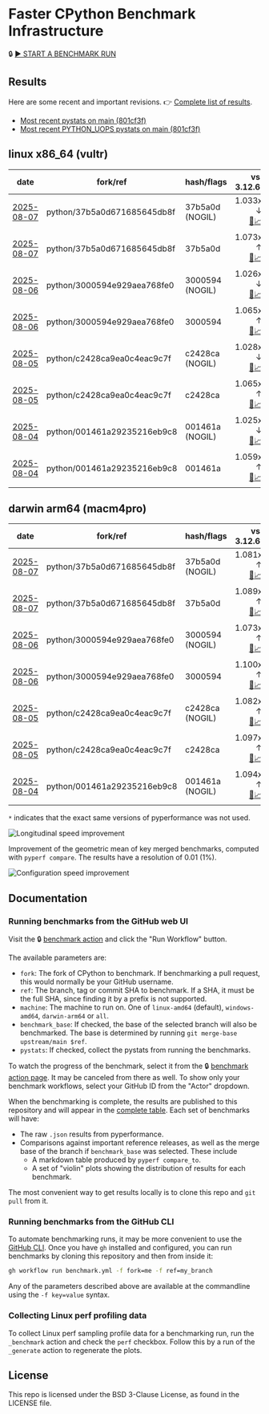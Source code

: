 # Faster CPython Benchmark Infrastructure

🔒 [▶️ START A BENCHMARK RUN](../../actions/workflows/benchmark.yml)

## Results

Here are some recent and important revisions. 👉 [Complete list of results](RESULTS.md).

<!-- START table -->
- [Most recent  pystats on main (801cf3f)](results/bm-20250802-3.15.0a0-801cf3f/bm-20250802-vultr-x86_64-python-801cf3fcdd27d8b6dd0f-3.15.0a0-801cf3f-pystats.md)
- [Most recent PYTHON_UOPS pystats on main (801cf3f)](results/bm-20250802-3.15.0a0-801cf3f-PYTHON_UOPS/bm-20250802-vultr-x86_64-python-801cf3fcdd27d8b6dd0f-3.15.0a0-801cf3f-pystats.md)

## linux x86_64 (vultr)
| date | fork/ref | hash/flags | vs. 3.12.6: | vs. 3.13.0rc2: | vs. base: |
| --- | --- | --- | ---: | ---: | ---: |
| [2025-08-07](results/bm-20250807-3.15.0a0-37b5a0d-NOGIL) | python/37b5a0d671685645db8f | 37b5a0d (NOGIL) | 1.033x ↓<br>[📄](results/bm-20250807-3.15.0a0-37b5a0d-NOGIL/bm-20250807-vultr-x86_64-python-37b5a0d671685645db8f-3.15.0a0-37b5a0d-vs-3.12.6.md)[📈](results/bm-20250807-3.15.0a0-37b5a0d-NOGIL/bm-20250807-vultr-x86_64-python-37b5a0d671685645db8f-3.15.0a0-37b5a0d-vs-3.12.6.svg) | 1.065x ↓<br>[📄](results/bm-20250807-3.15.0a0-37b5a0d-NOGIL/bm-20250807-vultr-x86_64-python-37b5a0d671685645db8f-3.15.0a0-37b5a0d-vs-3.13.0rc2.md)[📈](results/bm-20250807-3.15.0a0-37b5a0d-NOGIL/bm-20250807-vultr-x86_64-python-37b5a0d671685645db8f-3.15.0a0-37b5a0d-vs-3.13.0rc2.svg) | 1.104x ↓<br>[📄](results/bm-20250807-3.15.0a0-37b5a0d-NOGIL/bm-20250807-vultr-x86_64-python-37b5a0d671685645db8f-3.15.0a0-37b5a0d-vs-base.md)[📈](results/bm-20250807-3.15.0a0-37b5a0d-NOGIL/bm-20250807-vultr-x86_64-python-37b5a0d671685645db8f-3.15.0a0-37b5a0d-vs-base.svg)[🧠](results/bm-20250807-3.15.0a0-37b5a0d-NOGIL/bm-20250807-vultr-x86_64-python-37b5a0d671685645db8f-3.15.0a0-37b5a0d-vs-base-mem.svg) |
| [2025-08-07](results/bm-20250807-3.15.0a0-37b5a0d) | python/37b5a0d671685645db8f | 37b5a0d | 1.073x ↑<br>[📄](results/bm-20250807-3.15.0a0-37b5a0d/bm-20250807-vultr-x86_64-python-37b5a0d671685645db8f-3.15.0a0-37b5a0d-vs-3.12.6.md)[📈](results/bm-20250807-3.15.0a0-37b5a0d/bm-20250807-vultr-x86_64-python-37b5a0d671685645db8f-3.15.0a0-37b5a0d-vs-3.12.6.svg) | 1.038x ↑<br>[📄](results/bm-20250807-3.15.0a0-37b5a0d/bm-20250807-vultr-x86_64-python-37b5a0d671685645db8f-3.15.0a0-37b5a0d-vs-3.13.0rc2.md)[📈](results/bm-20250807-3.15.0a0-37b5a0d/bm-20250807-vultr-x86_64-python-37b5a0d671685645db8f-3.15.0a0-37b5a0d-vs-3.13.0rc2.svg) |  |
| [2025-08-06](results/bm-20250806-3.15.0a0-3000594-NOGIL) | python/3000594e929aea768fe0 | 3000594 (NOGIL) | 1.026x ↓<br>[📄](results/bm-20250806-3.15.0a0-3000594-NOGIL/bm-20250806-vultr-x86_64-python-3000594e929aea768fe0-3.15.0a0-3000594-vs-3.12.6.md)[📈](results/bm-20250806-3.15.0a0-3000594-NOGIL/bm-20250806-vultr-x86_64-python-3000594e929aea768fe0-3.15.0a0-3000594-vs-3.12.6.svg) | 1.059x ↓<br>[📄](results/bm-20250806-3.15.0a0-3000594-NOGIL/bm-20250806-vultr-x86_64-python-3000594e929aea768fe0-3.15.0a0-3000594-vs-3.13.0rc2.md)[📈](results/bm-20250806-3.15.0a0-3000594-NOGIL/bm-20250806-vultr-x86_64-python-3000594e929aea768fe0-3.15.0a0-3000594-vs-3.13.0rc2.svg) | 1.092x ↓<br>[📄](results/bm-20250806-3.15.0a0-3000594-NOGIL/bm-20250806-vultr-x86_64-python-3000594e929aea768fe0-3.15.0a0-3000594-vs-base.md)[📈](results/bm-20250806-3.15.0a0-3000594-NOGIL/bm-20250806-vultr-x86_64-python-3000594e929aea768fe0-3.15.0a0-3000594-vs-base.svg)[🧠](results/bm-20250806-3.15.0a0-3000594-NOGIL/bm-20250806-vultr-x86_64-python-3000594e929aea768fe0-3.15.0a0-3000594-vs-base-mem.svg) |
| [2025-08-06](results/bm-20250806-3.15.0a0-3000594) | python/3000594e929aea768fe0 | 3000594 | 1.065x ↑<br>[📄](results/bm-20250806-3.15.0a0-3000594/bm-20250806-vultr-x86_64-python-3000594e929aea768fe0-3.15.0a0-3000594-vs-3.12.6.md)[📈](results/bm-20250806-3.15.0a0-3000594/bm-20250806-vultr-x86_64-python-3000594e929aea768fe0-3.15.0a0-3000594-vs-3.12.6.svg) | 1.030x ↑<br>[📄](results/bm-20250806-3.15.0a0-3000594/bm-20250806-vultr-x86_64-python-3000594e929aea768fe0-3.15.0a0-3000594-vs-3.13.0rc2.md)[📈](results/bm-20250806-3.15.0a0-3000594/bm-20250806-vultr-x86_64-python-3000594e929aea768fe0-3.15.0a0-3000594-vs-3.13.0rc2.svg) |  |
| [2025-08-05](results/bm-20250805-3.15.0a0-c2428ca-NOGIL) | python/c2428ca9ea0c4eac9c7f | c2428ca (NOGIL) | 1.028x ↓<br>[📄](results/bm-20250805-3.15.0a0-c2428ca-NOGIL/bm-20250805-vultr-x86_64-python-c2428ca9ea0c4eac9c7f-3.15.0a0-c2428ca-vs-3.12.6.md)[📈](results/bm-20250805-3.15.0a0-c2428ca-NOGIL/bm-20250805-vultr-x86_64-python-c2428ca9ea0c4eac9c7f-3.15.0a0-c2428ca-vs-3.12.6.svg) | 1.061x ↓<br>[📄](results/bm-20250805-3.15.0a0-c2428ca-NOGIL/bm-20250805-vultr-x86_64-python-c2428ca9ea0c4eac9c7f-3.15.0a0-c2428ca-vs-3.13.0rc2.md)[📈](results/bm-20250805-3.15.0a0-c2428ca-NOGIL/bm-20250805-vultr-x86_64-python-c2428ca9ea0c4eac9c7f-3.15.0a0-c2428ca-vs-3.13.0rc2.svg) | 1.093x ↓<br>[📄](results/bm-20250805-3.15.0a0-c2428ca-NOGIL/bm-20250805-vultr-x86_64-python-c2428ca9ea0c4eac9c7f-3.15.0a0-c2428ca-vs-base.md)[📈](results/bm-20250805-3.15.0a0-c2428ca-NOGIL/bm-20250805-vultr-x86_64-python-c2428ca9ea0c4eac9c7f-3.15.0a0-c2428ca-vs-base.svg)[🧠](results/bm-20250805-3.15.0a0-c2428ca-NOGIL/bm-20250805-vultr-x86_64-python-c2428ca9ea0c4eac9c7f-3.15.0a0-c2428ca-vs-base-mem.svg) |
| [2025-08-05](results/bm-20250805-3.15.0a0-c2428ca) | python/c2428ca9ea0c4eac9c7f | c2428ca | 1.065x ↑<br>[📄](results/bm-20250805-3.15.0a0-c2428ca/bm-20250805-vultr-x86_64-python-c2428ca9ea0c4eac9c7f-3.15.0a0-c2428ca-vs-3.12.6.md)[📈](results/bm-20250805-3.15.0a0-c2428ca/bm-20250805-vultr-x86_64-python-c2428ca9ea0c4eac9c7f-3.15.0a0-c2428ca-vs-3.12.6.svg) | 1.029x ↑<br>[📄](results/bm-20250805-3.15.0a0-c2428ca/bm-20250805-vultr-x86_64-python-c2428ca9ea0c4eac9c7f-3.15.0a0-c2428ca-vs-3.13.0rc2.md)[📈](results/bm-20250805-3.15.0a0-c2428ca/bm-20250805-vultr-x86_64-python-c2428ca9ea0c4eac9c7f-3.15.0a0-c2428ca-vs-3.13.0rc2.svg) |  |
| [2025-08-04](results/bm-20250804-3.15.0a0-001461a-NOGIL) | python/001461a29235216eb9c8 | 001461a (NOGIL) | 1.025x ↓<br>[📄](results/bm-20250804-3.15.0a0-001461a-NOGIL/bm-20250804-vultr-x86_64-python-001461a29235216eb9c8-3.15.0a0-001461a-vs-3.12.6.md)[📈](results/bm-20250804-3.15.0a0-001461a-NOGIL/bm-20250804-vultr-x86_64-python-001461a29235216eb9c8-3.15.0a0-001461a-vs-3.12.6.svg) | 1.058x ↓<br>[📄](results/bm-20250804-3.15.0a0-001461a-NOGIL/bm-20250804-vultr-x86_64-python-001461a29235216eb9c8-3.15.0a0-001461a-vs-3.13.0rc2.md)[📈](results/bm-20250804-3.15.0a0-001461a-NOGIL/bm-20250804-vultr-x86_64-python-001461a29235216eb9c8-3.15.0a0-001461a-vs-3.13.0rc2.svg) | 1.086x ↓<br>[📄](results/bm-20250804-3.15.0a0-001461a-NOGIL/bm-20250804-vultr-x86_64-python-001461a29235216eb9c8-3.15.0a0-001461a-vs-base.md)[📈](results/bm-20250804-3.15.0a0-001461a-NOGIL/bm-20250804-vultr-x86_64-python-001461a29235216eb9c8-3.15.0a0-001461a-vs-base.svg)[🧠](results/bm-20250804-3.15.0a0-001461a-NOGIL/bm-20250804-vultr-x86_64-python-001461a29235216eb9c8-3.15.0a0-001461a-vs-base-mem.svg) |
| [2025-08-04](results/bm-20250804-3.15.0a0-001461a) | python/001461a29235216eb9c8 | 001461a | 1.059x ↑<br>[📄](results/bm-20250804-3.15.0a0-001461a/bm-20250804-vultr-x86_64-python-001461a29235216eb9c8-3.15.0a0-001461a-vs-3.12.6.md)[📈](results/bm-20250804-3.15.0a0-001461a/bm-20250804-vultr-x86_64-python-001461a29235216eb9c8-3.15.0a0-001461a-vs-3.12.6.svg) | 1.024x ↑<br>[📄](results/bm-20250804-3.15.0a0-001461a/bm-20250804-vultr-x86_64-python-001461a29235216eb9c8-3.15.0a0-001461a-vs-3.13.0rc2.md)[📈](results/bm-20250804-3.15.0a0-001461a/bm-20250804-vultr-x86_64-python-001461a29235216eb9c8-3.15.0a0-001461a-vs-3.13.0rc2.svg) |  |

## darwin arm64 (macm4pro)
| date | fork/ref | hash/flags | vs. 3.12.6: | vs. 3.13.0rc2: | vs. base: |
| --- | --- | --- | ---: | ---: | ---: |
| [2025-08-07](results/bm-20250807-3.15.0a0-37b5a0d-NOGIL) | python/37b5a0d671685645db8f | 37b5a0d (NOGIL) | 1.081x ↑<br>[📄](results/bm-20250807-3.15.0a0-37b5a0d-NOGIL/bm-20250807-macm4pro-arm64-python-37b5a0d671685645db8f-3.15.0a0-37b5a0d-vs-3.12.6.md)[📈](results/bm-20250807-3.15.0a0-37b5a0d-NOGIL/bm-20250807-macm4pro-arm64-python-37b5a0d671685645db8f-3.15.0a0-37b5a0d-vs-3.12.6.svg) | 1.003x ↑<br>[📄](results/bm-20250807-3.15.0a0-37b5a0d-NOGIL/bm-20250807-macm4pro-arm64-python-37b5a0d671685645db8f-3.15.0a0-37b5a0d-vs-3.13.0rc2.md)[📈](results/bm-20250807-3.15.0a0-37b5a0d-NOGIL/bm-20250807-macm4pro-arm64-python-37b5a0d671685645db8f-3.15.0a0-37b5a0d-vs-3.13.0rc2.svg) | 1.009x ↓<br>[📄](results/bm-20250807-3.15.0a0-37b5a0d-NOGIL/bm-20250807-macm4pro-arm64-python-37b5a0d671685645db8f-3.15.0a0-37b5a0d-vs-base.md)[📈](results/bm-20250807-3.15.0a0-37b5a0d-NOGIL/bm-20250807-macm4pro-arm64-python-37b5a0d671685645db8f-3.15.0a0-37b5a0d-vs-base.svg)[🧠](results/bm-20250807-3.15.0a0-37b5a0d-NOGIL/bm-20250807-macm4pro-arm64-python-37b5a0d671685645db8f-3.15.0a0-37b5a0d-vs-base-mem.svg) |
| [2025-08-07](results/bm-20250807-3.15.0a0-37b5a0d) | python/37b5a0d671685645db8f | 37b5a0d | 1.089x ↑<br>[📄](results/bm-20250807-3.15.0a0-37b5a0d/bm-20250807-macm4pro-arm64-python-37b5a0d671685645db8f-3.15.0a0-37b5a0d-vs-3.12.6.md)[📈](results/bm-20250807-3.15.0a0-37b5a0d/bm-20250807-macm4pro-arm64-python-37b5a0d671685645db8f-3.15.0a0-37b5a0d-vs-3.12.6.svg) | 1.010x ↑<br>[📄](results/bm-20250807-3.15.0a0-37b5a0d/bm-20250807-macm4pro-arm64-python-37b5a0d671685645db8f-3.15.0a0-37b5a0d-vs-3.13.0rc2.md)[📈](results/bm-20250807-3.15.0a0-37b5a0d/bm-20250807-macm4pro-arm64-python-37b5a0d671685645db8f-3.15.0a0-37b5a0d-vs-3.13.0rc2.svg) |  |
| [2025-08-06](results/bm-20250806-3.15.0a0-3000594-NOGIL) | python/3000594e929aea768fe0 | 3000594 (NOGIL) | 1.073x ↑<br>[📄](results/bm-20250806-3.15.0a0-3000594-NOGIL/bm-20250806-macm4pro-arm64-python-3000594e929aea768fe0-3.15.0a0-3000594-vs-3.12.6.md)[📈](results/bm-20250806-3.15.0a0-3000594-NOGIL/bm-20250806-macm4pro-arm64-python-3000594e929aea768fe0-3.15.0a0-3000594-vs-3.12.6.svg) | 1.005x ↓<br>[📄](results/bm-20250806-3.15.0a0-3000594-NOGIL/bm-20250806-macm4pro-arm64-python-3000594e929aea768fe0-3.15.0a0-3000594-vs-3.13.0rc2.md)[📈](results/bm-20250806-3.15.0a0-3000594-NOGIL/bm-20250806-macm4pro-arm64-python-3000594e929aea768fe0-3.15.0a0-3000594-vs-3.13.0rc2.svg) | 1.027x ↓<br>[📄](results/bm-20250806-3.15.0a0-3000594-NOGIL/bm-20250806-macm4pro-arm64-python-3000594e929aea768fe0-3.15.0a0-3000594-vs-base.md)[📈](results/bm-20250806-3.15.0a0-3000594-NOGIL/bm-20250806-macm4pro-arm64-python-3000594e929aea768fe0-3.15.0a0-3000594-vs-base.svg)[🧠](results/bm-20250806-3.15.0a0-3000594-NOGIL/bm-20250806-macm4pro-arm64-python-3000594e929aea768fe0-3.15.0a0-3000594-vs-base-mem.svg) |
| [2025-08-06](results/bm-20250806-3.15.0a0-3000594) | python/3000594e929aea768fe0 | 3000594 | 1.100x ↑<br>[📄](results/bm-20250806-3.15.0a0-3000594/bm-20250806-macm4pro-arm64-python-3000594e929aea768fe0-3.15.0a0-3000594-vs-3.12.6.md)[📈](results/bm-20250806-3.15.0a0-3000594/bm-20250806-macm4pro-arm64-python-3000594e929aea768fe0-3.15.0a0-3000594-vs-3.12.6.svg) | 1.020x ↑<br>[📄](results/bm-20250806-3.15.0a0-3000594/bm-20250806-macm4pro-arm64-python-3000594e929aea768fe0-3.15.0a0-3000594-vs-3.13.0rc2.md)[📈](results/bm-20250806-3.15.0a0-3000594/bm-20250806-macm4pro-arm64-python-3000594e929aea768fe0-3.15.0a0-3000594-vs-3.13.0rc2.svg) |  |
| [2025-08-05](results/bm-20250805-3.15.0a0-c2428ca-NOGIL) | python/c2428ca9ea0c4eac9c7f | c2428ca (NOGIL) | 1.082x ↑<br>[📄](results/bm-20250805-3.15.0a0-c2428ca-NOGIL/bm-20250805-macm4pro-arm64-python-c2428ca9ea0c4eac9c7f-3.15.0a0-c2428ca-vs-3.12.6.md)[📈](results/bm-20250805-3.15.0a0-c2428ca-NOGIL/bm-20250805-macm4pro-arm64-python-c2428ca9ea0c4eac9c7f-3.15.0a0-c2428ca-vs-3.12.6.svg) | 1.004x ↑<br>[📄](results/bm-20250805-3.15.0a0-c2428ca-NOGIL/bm-20250805-macm4pro-arm64-python-c2428ca9ea0c4eac9c7f-3.15.0a0-c2428ca-vs-3.13.0rc2.md)[📈](results/bm-20250805-3.15.0a0-c2428ca-NOGIL/bm-20250805-macm4pro-arm64-python-c2428ca9ea0c4eac9c7f-3.15.0a0-c2428ca-vs-3.13.0rc2.svg) | 1.015x ↓<br>[📄](results/bm-20250805-3.15.0a0-c2428ca-NOGIL/bm-20250805-macm4pro-arm64-python-c2428ca9ea0c4eac9c7f-3.15.0a0-c2428ca-vs-base.md)[📈](results/bm-20250805-3.15.0a0-c2428ca-NOGIL/bm-20250805-macm4pro-arm64-python-c2428ca9ea0c4eac9c7f-3.15.0a0-c2428ca-vs-base.svg)[🧠](results/bm-20250805-3.15.0a0-c2428ca-NOGIL/bm-20250805-macm4pro-arm64-python-c2428ca9ea0c4eac9c7f-3.15.0a0-c2428ca-vs-base-mem.svg) |
| [2025-08-05](results/bm-20250805-3.15.0a0-c2428ca) | python/c2428ca9ea0c4eac9c7f | c2428ca | 1.097x ↑<br>[📄](results/bm-20250805-3.15.0a0-c2428ca/bm-20250805-macm4pro-arm64-python-c2428ca9ea0c4eac9c7f-3.15.0a0-c2428ca-vs-3.12.6.md)[📈](results/bm-20250805-3.15.0a0-c2428ca/bm-20250805-macm4pro-arm64-python-c2428ca9ea0c4eac9c7f-3.15.0a0-c2428ca-vs-3.12.6.svg) | 1.018x ↑<br>[📄](results/bm-20250805-3.15.0a0-c2428ca/bm-20250805-macm4pro-arm64-python-c2428ca9ea0c4eac9c7f-3.15.0a0-c2428ca-vs-3.13.0rc2.md)[📈](results/bm-20250805-3.15.0a0-c2428ca/bm-20250805-macm4pro-arm64-python-c2428ca9ea0c4eac9c7f-3.15.0a0-c2428ca-vs-3.13.0rc2.svg) |  |
| [2025-08-04](results/bm-20250804-3.15.0a0-001461a-NOGIL) | python/001461a29235216eb9c8 | 001461a (NOGIL) | 1.094x ↑<br>[📄](results/bm-20250804-3.15.0a0-001461a-NOGIL/bm-20250804-macm4pro-arm64-python-001461a29235216eb9c8-3.15.0a0-001461a-vs-3.12.6.md)[📈](results/bm-20250804-3.15.0a0-001461a-NOGIL/bm-20250804-macm4pro-arm64-python-001461a29235216eb9c8-3.15.0a0-001461a-vs-3.12.6.svg) | 1.015x ↑<br>[📄](results/bm-20250804-3.15.0a0-001461a-NOGIL/bm-20250804-macm4pro-arm64-python-001461a29235216eb9c8-3.15.0a0-001461a-vs-3.13.0rc2.md)[📈](results/bm-20250804-3.15.0a0-001461a-NOGIL/bm-20250804-macm4pro-arm64-python-001461a29235216eb9c8-3.15.0a0-001461a-vs-3.13.0rc2.svg) |  |


<!-- END table -->

`*` indicates that the exact same versions of pyperformance was not used.

![Longitudinal speed improvement](/longitudinal.svg)

Improvement of the geometric mean of key merged benchmarks, computed with `pyperf compare`.
The results have a resolution of 0.01 (1%).

![Configuration speed improvement](/configs.svg)

## Documentation

### Running benchmarks from the GitHub web UI

Visit the 🔒 [benchmark action](../../actions/workflows/benchmark.yml) and click the "Run Workflow" button.

The available parameters are:

- `fork`: The fork of CPython to benchmark.
  If benchmarking a pull request, this would normally be your GitHub username.
- `ref`: The branch, tag or commit SHA to benchmark.
  If a SHA, it must be the full SHA, since finding it by a prefix is not supported.
- `machine`: The machine to run on.
  One of `linux-amd64` (default), `windows-amd64`, `darwin-arm64` or `all`.
- `benchmark_base`: If checked, the base of the selected branch will also be benchmarked.
  The base is determined by running `git merge-base upstream/main $ref`.
- `pystats`: If checked, collect the pystats from running the benchmarks.

To watch the progress of the benchmark, select it from the 🔒 [benchmark action page](../../actions/workflows/benchmark.yml).
It may be canceled from there as well.
To show only your benchmark workflows, select your GitHub ID from the "Actor" dropdown.

When the benchmarking is complete, the results are published to this repository and will appear in the [complete table](RESULTS.md).
Each set of benchmarks will have:

- The raw `.json` results from pyperformance.
- Comparisons against important reference releases, as well as the merge base of the branch if `benchmark_base` was selected. These include
  - A markdown table produced by `pyperf compare_to`.
  - A set of "violin" plots showing the distribution of results for each benchmark.

The most convenient way to get results locally is to clone this repo and `git pull` from it.

### Running benchmarks from the GitHub CLI

To automate benchmarking runs, it may be more convenient to use the [GitHub CLI](https://cli.github.com/).
Once you have `gh` installed and configured, you can run benchmarks by cloning this repository and then from inside it:

```bash session
gh workflow run benchmark.yml -f fork=me -f ref=my_branch
```

Any of the parameters described above are available at the commandline using the `-f key=value` syntax.

### Collecting Linux perf profiling data

To collect Linux perf sampling profile data for a benchmarking run, run the `_benchmark` action and check the `perf` checkbox.
Follow this by a run of the `_generate` action to regenerate the plots.

## License

This repo is licensed under the BSD 3-Clause License, as found in the LICENSE file.
